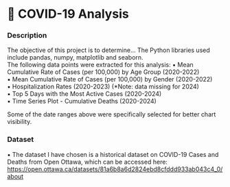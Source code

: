 # 🦠  COVID-19 Analysis
### Description
The objective of this project is to determine... The Python libraries used include pandas, numpy, matplotlib and seaborn. <br/>
The following data points were extracted for this analysis:
▪    Mean Cumulative Rate of Cases (per 100,000) by Age Group (2020-2022)  <br/>
▪    Mean Cumulative Rate of Cases (per 100,000) by Gender (2020-2022)  <br/>
▪    Hospitalization Rates (2020-2023)  (*Note: data missing for 2024) <br/> 
▪    Top 5 Days with the Most Active Cases (2020-2024)   <br/>
▪    Time Series Plot - Cumulative Deaths (2020-2024)  <br/> 

Some of the date ranges above were specifically selected for better chart visibility.

### Dataset
▪    The dataset I have chosen is a historical dataset on COVID-19 Cases and Deaths from Open Ottawa, which can be accessed here: <br/>
https://open.ottawa.ca/datasets/81a6b8a6d2824ebd8cfddd933ab043c4_0/about<br/>

